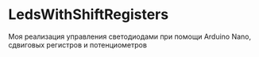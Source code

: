 # LedsWithShiftRegisters
Моя реализация управления светодиодами при помощи Arduino Nano, сдвиговых регистров и потенциометров
